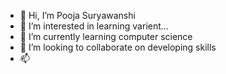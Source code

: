 - 👋 Hi, I’m Pooja Suryawanshi 
- 👀 I’m interested in learning varient...
- 🌱 I’m currently learning computer science 
- 💞️ I’m looking to collaborate on developing skills
- 📫 

<!---
Courage-id12/Courage-id12 is a ✨ special ✨ repository because its `README.md` (this file) appears on your GitHub profile.
You can click the Preview link to take a look at your changes.
--->

